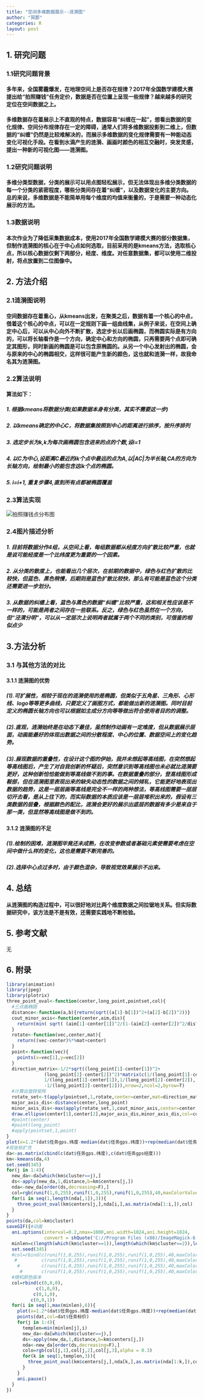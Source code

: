 ```yaml
---
title: "空间多维数据展示--涟漪图"
author: "冥郡"
categories: R
layout: post
---
```


## 1. 研究问题
### 1.1研究问题背景
####  多年来，全国雾霾爆发，在地理空间上是否存在规律？2017年全国数学建模大赛提出给“拍照赚钱”任务定价，数据是否在位置上呈现一些规律？越来越多的研究定位在空间数据之上。
####  多维数据存在着展示上不直观的特点，数据容易“纠缠在一起”，想看出数据的变化规律、空间分布规律存在一定的障碍，通常人们将多维数据投影到二维上，但数据的“纠缠”仍然是比较难解决的，而展示多维数据的变化规律需要有一种能动态变化可视化手段。在看到水滴产生的涟漪、画画时颜色的相互交融时，突发灵感，提出一种新的可视化图——涟漪图。
### 1.2研究问题说明
####  多维分类型数据，分类的展示可以用点图轻松展示，但无法体现出多维分类数据的每一个分类的紧密程度，哪些分类间存在着“纠缠”，以及数据变化的主要方向。总的来说，多维数据是不能简单用每个维度的均值来衡量的，于是需要一种动态化展示的方法。
### 1.3数据说明
####  本次作业为了降低采集数据成本，使用2017年全国数学建模大赛的部分数据集，但制作涟漪图的核心在于中心点如何选取，目前采用的是kmeans方法，选取核心点，所以核心数据仅剩下两部分，经度、维度。对任意数据集，都可以使用二维投射，将点放置到二位图像中。

## 2. 方法介绍
### 2.1涟漪图说明
####  空间数据存在着重心，从kmeans出发，在聚类之后，数据有着一个核心的中点，借着这个核心的中点，可以在一定规则下画一组曲线集，从例子来说，在空间上确定中心后，可以从中心向外不断扩散，选定步长以后画椭圆，而椭圆实际是有方向的，可以将长轴看作是一个方向，确定中心和方向的椭圆，只再需要两个点即可确定其图形，同时新画的椭圆是可以包含原椭圆的。从另一个中心发射出的椭圆，会与原来的中心的椭圆相交，这样很可能产生新的颜色，这也就和涟漪一样，故我命名其为涟漪图。
### 2.2算法说明
####  算法如下：
##### 1. 根据kmeans将数据分类(如果数据本身有分类，其实不需要这一步)
##### 2. 以kmeans确定的中心C，将数据集按照到中心的距离进行排序，按升序排列
##### 3. 选定步长为k,k为每次画椭圆包含进来的点的个数,设i=1
##### 4. 以C为中心,设距离C最近的ik个点中最远的点为A,以|AC|为半长轴,CA的方向为长轴方向，绘制最小的能包含这ik个点的椭圆。
##### 5. i=i+1, 重复步骤4,直到所有点都被椭圆覆盖
### 2.3算法实现

![拍照赚钱点分布图]({{site.baseurl}}/images/lianyi.gif)

### 2.4图片描述分析
##### 1. 目前将数据分作4组，从空间上看，每组数据都从经度方向扩散比较严重，也就是说可能经度是一个比纬度更为重要的一个因素。
##### 2. 从分类的散度上，也能看出几个层次，在前期的数据中，绿色与红色扩散的比较快，但蓝色、黑色稍慢，后期则是蓝色扩散比较快，那么有可能是蓝色这个分类还需要进一步划分。
##### 3. 从数据的纠缠上看，蓝色与黑色的数据“纠缠”比较严重，这和相关性应该是不一样的，可能是两者之间存在一些联系。反之，绿色与红色虽然在一个方向，但“泾渭分明”，可以从一定层次上说明两者就属于两个不同的类别，可借鉴的相似点少

## 3.方法分析
### 3.1 与其他方法的对比
#### 3.1.1 涟漪图的优势
##### (1).可扩展性，相较于现在的涟漪使用的是椭圆，但类似于五角星、三角形、心形线、logo等等更多曲线，只要定义了画图方式，都能做出新的涟漪图。同时目前定义的椭圆长轴方向也可以根据如主成分方向等等做出符合使用者目的的调整。
##### (2).直观，涟漪始终是在动态下最佳，虽然制作动画有一定难度，但从数据展示层面，动画能最好的体现出数据之间的分散程度、中心的位置、数据空间上的变化趋势。
##### (3).展现数据的重叠性，在设计这个图的伊始，我并未想起等高线图，在突然想起等高线图后，产生了对自我创新的怀疑后，突然意识到等高线图也未必就比涟漪要更好，这种创新恰恰能做到等高线做不到的事。在数据重叠的部分，登高线图形成鞍部，但在涟漪图里表现出来的缺失动态性的数据之间的倾轧，它能更好地表现出数据的趋势，这是一层层画等高线是完全不一样的两种想法，等高线图需要一层层切开去看，是从上往下的，而实际数据的本质应该是一层层堆积出来的，假设有三类数据的层叠，根据颜色的配比，涟漪会更好的展示出底层的数据有多少是来自于那一类，但显然等高线图是做不到的。
#### 3.1.2 涟漪图的不足
##### (1).绘制的困难，涟漪图毕竟还未成熟，在改变参数或者基础元素使需要考虑在空间中做什么样的变化，这也是需要不断完善的。
##### (2).选择中心点过多时，由于颜色混杂，导致视觉效果展示不出来。

## 4. 总结
####  从涟漪图的构造过程中，可以很好地对比两个维度数据之间拉锯地关系。但实际数据研究中，该方法是不是有效，还需要实践地不断检验。

## 5. 参考文献

无

## 6. 附录

```r
library(animation)
library(jpeg)
library(plotrix)
three_point_oval<-function(center,long_point,pointset,col){
  #三点画椭圆
  distance<-function(a,b){return(sqrt((a[1]-b[1])^2+(a[2]-b[2])^2))}
  cout_minor_axis<-function(center,aim,dis){
    return(min( sqrt( (aim[1]-center[1])^2/(1-(aim[2]-center[2])^2/dis^2) ),sqrt( (aim[2]-center[2])^2/(1-(aim[1]-center[1])^2/dis^2) ) ))
  }
  rotate<-function(vec,center,mat){
    return((vec-center)%*%mat+center)
  }
  point<-function(vec){
    points(x=vec[1],y=vec[2])
  }
  direction_matrix<-1/2*sqrt((long_point[1]-center[1])^2+
              (long_point[2]-center[2])^2)*matrix(c(1/(long_point[1]-center[1]),
              1/(long_point[1]-center[1]),1/(long_point[2]-center[2]),
              -1/(long_point[2]-center[2])),nrow=2,ncol=2,byrow=T)
  #计算出旋转矩阵
  rotate_set<-t(apply(pointset,1,rotate,center=center,mat=direction_matrix))
  major_axis_dis<-distance(center,long_point)
  minor_axis_dis<-max(apply(rotate_set,1,cout_minor_axis,center=center,dis=major_axis_dis))
  draw.ellipse(center[1],center[2],major_axis_dis,minor_axis_dis,col=col,angle=(atan((long_point[1]-center[1])/(long_point[2]-center[2])))*180/pi,border=col)
  #point(center)
  #point(long_point)
  #apply(pointset,1,point)
}
plot(x=1.2*(dat$任务gps.纬度-median(dat$任务gps.纬度))+rep(median(dat$任务gps.纬度),length(dat[,1])),y=(dat$任务gps经度-median(dat$任务gps经度))*1.2+rep(median(dat$任务gps经度),length(dat[,1])),type="n")
#将坐标扩充
da<-as.matrix(cbind(c(dat$任务gps.纬度),c(dat$任务gps经度)))
km<-kmeans(da,4)
set.seed(345)
for(j in 1:4){
  new_da<-da[which(km$cluster==j),]
  ds<-apply(new_da,1,distance,b=km$centers[j,])
  nda<-new_da[order(ds,decreasing=F),]
  col=rgb(runif(1,0,255),runif(1,0,255),runif(1,0,255),40,maxColorValue = 255)
  for(i in seq(1,length(nda[,1]),3)){
    three_point_oval(km$centers[j,],nda[i,],as.matrix(nda[1:i,]),col)
  }
}
points(da,col=km$cluster)
saveGIF({#动画
  ani.options(interval=0.2,nmax=1000,ani.width=1024,ani.height=1024,
              convert = shQuote('C://Program Files (x86)/ImageMagick-6.2.7-Q16/convert.exe'))
  minlen=c(length(which(km$cluster==1)),length(which(km$cluster==2)),length(which(km$cluster==3)),length(which(km$cluster==4)))
  set.seed(345)
  #col=rbind(c(runif(1,0,255),runif(1,0,255),runif(1,0,255),40,maxColorValue = 255),
   #         c(runif(1,0,255),runif(1,0,255),runif(1,0,255),40,maxColorValue = 255),
    #        c(runif(1,0,255),runif(1,0,255),runif(1,0,255),40,maxColorValue = 255),
     #       c(runif(1,0,255),runif(1,0,255),runif(1,0,255),40,maxColorValue = 255))
  #随机颜色版本
  col=rbind(c(0,0,0),
           c(1,0,0),
          c(0,1,0),
         c(0,0,1))
  for(i in seq(1,max(minlen),6)){
    plot(x=1.2*(dat$任务gps.纬度-median(dat$任务gps.纬度))+rep(median(dat$任务gps.纬度),length(dat[,1])),y=(dat$任务gps经度-median(dat$任务gps经度))*1.2+rep(median(dat$任务gps经度),length(dat[,1])),type="n",xlab="经度",ylab="纬度")
    points(dat,col=dat$任务标价)
    for(j in 1:4){
      templen=min(minlen[j],i)
      new_da<-da[which(km$cluster==j),]
      ds<-apply(new_da,1,distance,b=km$centers[j,])
      nda<-new_da[order(ds,decreasing=F),]
      colo=rgb(col[j,1],col[j,2],col[j,3],alpha = 0.3)
      for(k in seq(1,templen,3)){
        three_point_oval(km$centers[j,],nda[k,],as.matrix(nda[1:k,]),colo)
      }
    }
    ani.pause()
  }
})
```
